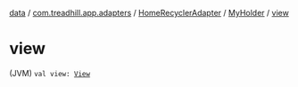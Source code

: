 [data](../../../index.md) / [com.treadhill.app.adapters](../../index.md) / [HomeRecyclerAdapter](../index.md) / [MyHolder](index.md) / [view](./view.md)

# view

(JVM) `val view: `[`View`](https://developer.android.com/reference/android/view/View.html)